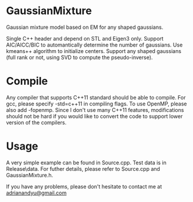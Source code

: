 # GaussianMixture
Gaussian mixture model based on EM for any shaped gaussians.

Single C++ header and depend on STL and Eigen3 only.
Support AIC/AICC/BIC to automantically determine the number of gaussians.
Use kmeans++ algorithm to initialize centers.
Support any shaped gaussians (full rank or not, using SVD to compute the pseudo-inverse).

# Compile
Any compiler that supports C++11 standard should be able to compile. For gcc, please specify -std=c++11 in compiling flags. To use OpenMP, please also add -fopenmp. Since I don't use many C++11 features, modifications should not be hard if you would like to convert the code to support lower version of the compilers.

# Usage
A very simple example can be found in Source.cpp.
Test data is in Release\data.
For futher details, please refer to Source.cpp and GaussianMixture.h.

If you have any problems, please don't hesitate to contact me at adrianandyu@gmail.com


